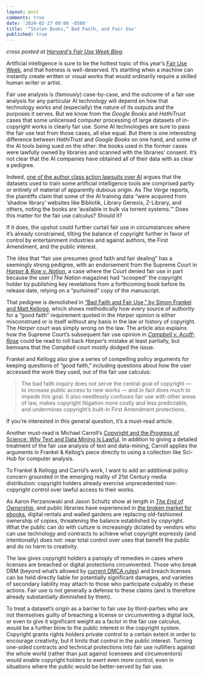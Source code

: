 ```yaml
---
layout: post
comments: true
date: '2024-02-27 09:00 -0500'
title: '“Stolen Books,” Bad Faith, and Fair Use'
published: true
---
```

*cross posted at [Harvard's Fair Use Week Blog](https://sites.harvard.edu/fair-use-week/2024/02/26/fair-use-week-2024-day-two-with-guest-expert-brandon-butler/).*

Artificial intelligence is sure to be the hottest topic of this year’s [Fair Use Week](https://www.fairuseweek.org), and that hotness is well-deserved. It’s startling when a machine can instantly create written or visual works that would ordinarily require a skilled human writer or artist. 
 
Fair use analysis is (famously) case-by-case, and the outcome of a fair use analysis for any particular AI technology will depend on how that technology works and (especially) the nature of its outputs and the purposes it serves. But we know from the *Google Books* and *HathiTrust* cases that some unlicensed computer processing of large datasets of in-copyright works is clearly fair use. Some AI technologies are sure to pass the fair use test from those cases, all else equal. But there is one interesting difference between *HathiTrust* and *Google Books* on one hand, and some of the AI tools being sued on the other: the books used in the former cases were lawfully owned by libraries and scanned with the libraries’ consent. It’s not clear that the AI companies have obtained all of their data with as clear a pedigree.
 
Indeed, [one of the author class action lawsuits over AI](https://www.theverge.com/2023/7/9/23788741/sarah-silverman-openai-meta-chatgpt-llama-copyright-infringement-chatbots-artificial-intelligence-ai) argues that the datasets used to train some artificial intelligence tools are comprised partly or entirely of material of apparently dubious origin. As *The Verge* reports, the plaintiffs claim that some of the AI training data “were acquired from ‘shadow library’ websites like Bibliotik, Library Genesis, Z-Library, and others, noting the books are ‘available in bulk via torrent systems.’” Does this matter for the fair use calculus? Should it? 

If it does, the upshot could further curtail fair use in circumstances where it’s already constrained, tilting the balance of copyright further in favor of control by entertainment industries and against authors, the First Amendment, and the public interest. 

The idea that “fair use presumes good faith and fair dealing” has a seemingly strong pedigree, with an endorsement from the Supreme Court in *[Harper & Row v. Nation](https://en.wikipedia.org/wiki/Harper_&_Row_v._Nation_Enterprises)*, a case where the Court denied fair use in part because the user (*The Nation* magazine) had “scooped” the copyright holder by publishing key revelations from a forthcoming book before its release date, relying on a “purloined” copy of the manuscript.

That pedigree is demolished in [“Bad Faith and Fair Use,” by Simon Frankel and Matt Kellogg](https://papers.ssrn.com/sol3/papers.cfm?abstract_id=2165468), which shows methodically how every source of authority for a “good faith” requirement quoted in the *Harper* opinion is either misconstrued or is itself without any basis in the law or history of copyright. The *Harper* court was simply wrong on the law. The article also explains how the Supreme Court’s subsequent fair use opinion in *[Campbell v. Acuff-Rose](https://scholar.google.com/scholar_case?case=16686162998040575773&q=campbell+v+acuff+rose+music+inc&hl=en&as_sdt=6,47&inst=13751854044476728232)* could be read to roll back *Harper*’s mistake at least partially, but bemoans that the *Campbell* court mostly dodged the issue.

Frankel and Kellogg also give a series of compelling policy arguments for keeping questions of “good faith,” including questions about how the user accessed the work they used, out of the fair use calculus: 

> The bad faith inquiry does not serve the central goal of copyright — to increase public access to new works — and in fact does much to impede this goal. It also needlessly confuses fair use with other areas of law, makes copyright litigation more costly and less predictable, and undermines copyright’s built-in First Amendment protections.

If you’re interested in this general question, it’s a must-read article. 

Another must-read is Michael Carroll’s [Copyright and the Progress of Science: Why Text and Data Mining Is Lawful](https://lawreview.law.ucdavis.edu/archives/53/2/copyright-and-progress-science-why-text-and-data-mining-lawful). In addition to giving a detailed treatment of the fair use analysis of text and data-mining, Carroll applies the arguments in ‌Frankel & Kellog’s piece directly to using a collection like Sci-Hub for computer analysis. 

To Frankel & Kellogg and Carrol’s work, I want to add an additional policy concern grounded in the emerging reality of 21st Century media distribution: copyright holders already exercise unprecedented non-copyright control over lawful access to their works.

As Aaron Perzanowski and Jason Schultz show at length in *[The End of Ownership](https://mitpress.mit.edu/books/end-ownership)*, and public libraries have experienced in [the broken market for ebooks](https://www.ebooksforus.com), digital rentals and walled gardens are replacing old-fashioned ownership of copies, threatening the balance established by copyright. What the public can do with culture is increasingly dictated by vendors who can use technology and contracts to achieve what copyright expressly (and intentionally) does not: near total control over uses that benefit the public and do no harm to creativity.

The law gives copyright holders a panoply of remedies in cases where licenses are breached or digital protections circumvented. Those who break DRM (beyond what’s allowed by [current DMCA rules](https://www.authorsalliance.org/category/issues/law-and-policy/page/2/)) and breach licenses can be held directly liable for potentially significant damages, and varieties of secondary liability may attach to those who participate culpably in these actions. Fair use is not generally a defense to these claims (and is therefore already substantially diminished by them).

To treat a dataset’s origin as a barrier to fair use by third-parties who are not themselves guilty of breaching a license or circumventing a digital lock, or even to give it significant weight as a factor in the fair use calculus, would be a further blow to the public interest in the copyright system. Copyright grants rights holders private control to a certain extent in order to encourage creativity, but it limits that control in the public interest. Turning one-sided contracts and technical protections into fair use nullifiers against the whole world (rather than just against licensees and circumventors) would enable copyright holders to exert even more control, even in situations where the public would be better-served by fair use. 